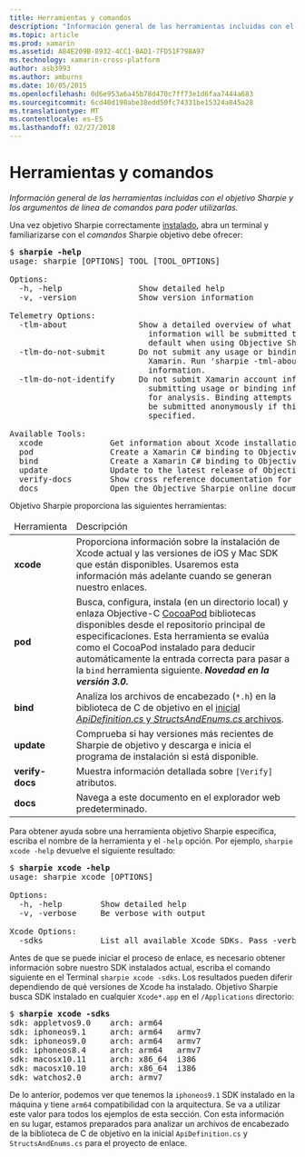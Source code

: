 ```yaml
---
title: Herramientas y comandos
description: "Información general de las herramientas incluidas con el objetivo Sharpie y los argumentos de línea de comandos para poder utilizarlas."
ms.topic: article
ms.prod: xamarin
ms.assetid: A84E209B-8932-4CC1-BAD1-7FD51F798A97
ms.technology: xamarin-cross-platform
author: asb3993
ms.author: amburns
ms.date: 10/05/2015
ms.openlocfilehash: 0d6e953a6a45b78d470c7ff73e1d6faa7444a683
ms.sourcegitcommit: 6cd40d190abe38edd50fc74331be15324a845a28
ms.translationtype: MT
ms.contentlocale: es-ES
ms.lasthandoff: 02/27/2018
---
```

# <a name="tools--commands"></a>Herramientas y comandos

_Información general de las herramientas incluidas con el objetivo Sharpie y los argumentos de línea de comandos para poder utilizarlas._

<style type="text/css"> azul .terminal {color: rgb(10,96,254);} .terminal verde {color: rgb(12,156,26);} .terminal fucsia {color: rgb(152,12,103);} </style>


Una vez objetivo Sharpie correctamente [instalado](~/cross-platform/macios/binding/objective-sharpie/get-started.md), abra un terminal y familiarizarse con el <em>comandos</em> Sharpie objetivo debe ofrecer:

<pre>$ <b>sharpie -help</b>
usage: sharpie [OPTIONS] TOOL [TOOL_OPTIONS]

Options:
  -h, -help                Show detailed help
  -v, -version             Show version information

Telemetry Options:
  -tlm-about               Show a detailed overview of what usage and binding
                             information will be submitted to Xamarin by
                             default when using Objective Sharpie.
  -tlm-do-not-submit       Do not submit any usage or binding information to
                             Xamarin. Run 'sharpie -tml-about' for more
                             information.
  -tlm-do-not-identify     Do not submit Xamarin account information when
                             submitting usage or binding information to Xamarin
                             for analysis. Binding attempts and usage data will
                             be submitted anonymously if this option is
                             specified.

Available Tools:
  xcode              Get information about Xcode installations and available SDKs.
  pod                Create a Xamarin C# binding to Objective-C CocoaPods
  bind               Create a Xamarin C# binding to Objective-C APIs
  update             Update to the latest release of Objective Sharpie
  verify-docs        Show cross reference documentation for [Verify] attributes
  docs               Open the Objective Sharpie online documentation</pre>

Objetivo Sharpie proporciona las siguientes herramientas:

<table>
  <thead>
    <tr><td>Herramienta</td><td>Descripción</td>
  </thead>
  <tbody>
    <tr><td><b>xcode</b></td><td>Proporciona información sobre la instalación de Xcode actual y las versiones de iOS y Mac SDK que están disponibles. Usaremos esta información más adelante cuando se generan nuestro enlaces.</td></tr>
    <tr><td><b>pod</b></td><td>Busca, configura, instala (en un directorio local) y enlaza Objective-C <a href="https://cocoapods.org">CocoaPod</a> bibliotecas disponibles desde el repositorio principal de especificaciones. Esta herramienta se evalúa como el CocoaPod instalado para deducir automáticamente la entrada correcta para pasar a la <code>bind</code> herramienta siguiente. <em><strong>Novedad en la versión 3.0.</strong></em></td></tr>
    <tr><td><b>bind</b></td><td>Analiza los archivos de encabezado (<code>*.h</code>) en la biblioteca de C de objetivo en el <a href="~/cross-platform/macios/binding/objective-sharpie/platform/apidefinitions-structsandenums.md">inicial <i>ApiDefinition.cs</i> y <i>StructsAndEnums.cs</i> archivos</a>.</td></tr>
    <tr><td><b>update</b></td><td>Comprueba si hay versiones más recientes de Sharpie de objetivo y descarga e inicia el programa de instalación si está disponible.</td></tr>
    <tr><td><b>verify-docs</b></td><td>Muestra información detallada sobre <code>[Verify]</code> atributos.</td></tr>
    <tr><td><b>docs</b></td><td>Navega a este documento en el explorador web predeterminado.</td></tr>
  </tbody>
</table>

Para obtener ayuda sobre una herramienta objetivo Sharpie específica, escriba el nombre de la herramienta y el `-help` opción. Por ejemplo, `sharpie xcode -help` devuelve el siguiente resultado:

<pre>$ <b>sharpie xcode -help</b>
usage: sharpie xcode [OPTIONS]

Options:
  -h, -help        Show detailed help
  -v, -verbose     Be verbose with output

Xcode Options:
  -sdks            List all available Xcode SDKs. Pass -verbose for more details.</pre>

Antes de que se puede iniciar el proceso de enlace, es necesario obtener información sobre nuestro SDK instalados actual, escriba el comando siguiente en el Terminal `sharpie xcode -sdks`. Los resultados pueden diferir dependiendo de qué versiones de Xcode ha instalado. Objetivo Sharpie busca SDK instalado en cualquier `Xcode*.app` en el `/Applications` directorio:

<pre>$ <b>sharpie xcode -sdks</b>
<span class="terminal-blue">sdk:</span> appletvos9.0    <span class="terminal-green">arch:</span> arm64
<span class="terminal-blue">sdk:</span> iphoneos9.1     <span class="terminal-green">arch:</span> arm64   armv7
<span class="terminal-blue">sdk:</span> iphoneos9.0     <span class="terminal-green">arch:</span> arm64   armv7
<span class="terminal-blue">sdk:</span> iphoneos8.4     <span class="terminal-green">arch:</span> arm64   armv7
<span class="terminal-blue">sdk:</span> macosx10.11     <span class="terminal-green">arch:</span> x86_64  i386
<span class="terminal-blue">sdk:</span> macosx10.10     <span class="terminal-green">arch:</span> x86_64  i386
<span class="terminal-blue">sdk:</span> watchos2.0      <span class="terminal-green">arch:</span> armv7</pre>

De lo anterior, podemos ver que tenemos la `iphoneos9.1` SDK instalado en la máquina y tiene `arm64` compatibilidad con la arquitectura. Se va a utilizar este valor para todos los ejemplos de esta sección. Con esta información en su lugar, estamos preparados para analizar un archivos de encabezado de la biblioteca de C de objetivo en la inicial `ApiDefinition.cs` y `StructsAndEnums.cs` para el proyecto de enlace.

